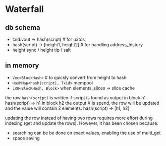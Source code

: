 # Waterfall


## db schema

- txid:vout -> hash(script) # for uxtos
- hash(script) -> [height1, height2] # for handling address_history
- height sync / height tip / salt

## in memory

- `Vec<BlockHash>` # to quickly convert from height to hash
- `HashMap<hash(script), Txid>` mempool 
- `LRU<BlocKHash, Block>` when elements_slices -> slice cache

the row `hash(script)` is written if script is found as output in block h1
hash(script) -> h1
in block h2 the output X is spend, the row will be updated and the value will contain 2 elements:
hash(script) -> [h1, h2]

updating the row instead of having two rows requires more effort during indexing (get and update the rows). However, it has been chosen because:
- searching can be be done on exact values, enabling the use of multi_get
- space saving

